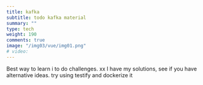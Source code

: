 ```yaml
---
title: kafka
subtitle: todo kafka material
summary: ""
type: tech
weight: 190
comments: true
image: "/img03/vue/img01.png"
# video: 
---
```

Best way to learn i to do challenges.  xx
I have my solutions, see if you have alternative ideas.  try using testify and dockerize it
<!--more-->
